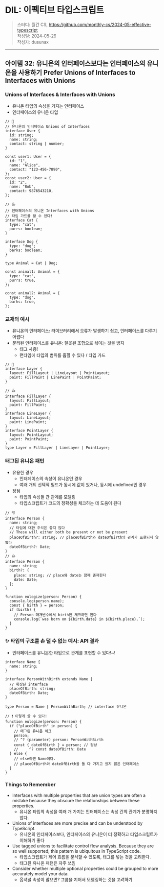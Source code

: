 # DIL: 이펙티브 타입스크립트

> 스터디: 월간 CS, https://github.com/monthly-cs/2024-05-effective-typescript  
> 작성일: 2024-05-29  
> 작성자: dusunax

---

## 아이템 32: 유니온의 인터페이스보다는 인터페이스의 유니온을 사용하기 Prefer Unions of Interfaces to Interfaces with Unions

### Unions of Interfaces & Interfaces with Unions

- 유니온 타입의 속성을 가지는 인터페이스
- 인터페이스의 유니온 타입

```tsx
// 🤔
// 유니온의 인터페이스 Unions of Interfaces
interface User {
  id: string;
  name: string;
  contact: string | number;
}

const user1: User = {
  id: "1",
  name: "Alice",
  contact: "123-456-7890",
};
const user2: User = {
  id: "2",
  name: "Bob",
  contact: 9876543210,
};

// 👍
// 인터페이스의 유니온 Interfaces with Unions
// 타입 가드를 할 수 있다!
interface Cat {
  type: "cat";
  purrs: boolean;
}

interface Dog {
  type: "dog";
  barks: boolean;
}

type Animal = Cat | Dog;

const animal1: Animal = {
  type: "cat",
  purrs: true,
};

const animal2: Animal = {
  type: "dog",
  barks: true,
};
```

### 교재의 예시

- 유니온의 인터페이스: 라이브러리에서 오류가 발생하기 쉽고, 인터페이스를 다루기 어렵다
- 분리된 인터페이스를 유니온: 잘못된 조합으로 섞이는 것을 방지
  - 태그 사용!
  - 런타임에 타입의 범위를 좁힐 수 있다 / 타입 가드

```tsx
// 🤔
interface Layer {
  layout: FillLayout | LineLayout | PointLayout;
  paint: FillPaint | LinePaint | PointPaint;
}

// 👍
interface FillLayer {
  layout: FillLayout;
  paint: FillPaint;
}
interface LineLayer {
  layout: LineLayout;
  paint: LinePaint;
}
interface PointLayer {
  layout: PointLayout;
  paint: PointPaint;
}
type Layer = FillLayer | LineLayer | PointLayer;
```

### 태그된 유니온 패턴

- 유용한 경우
  - 인터페이스의 속성이 유니온인 경우
  - 여러 개의 선택적 필드가 동시에 값이 있거나, 동시에 undefined인 경우
- 장점
  - 타입의 속성들 간 관계를 모델링
  - 타입스크립트가 코드의 정확성을 체크하는 데 도움이 된다

```tsx
// 👎
interface Person {
  name: string;
  // 타입에 대한 주석은 좋지 않다
  // These will either both be present or not be present
  placeOfBirth?: string; // placeOfBirth와 dateOfBirth의 관계가 표현되지 않았다
  dateOfBirth?: Date;
}
// 👍
interface Person {
  name: string;
  birth?: {
    place: string; // place와 date는 함께 존재한다
    date: Date;
  };
}

function eulogize(person: Person) {
  console.log(person.name);
  const { birth } = person;
  if (birth) {
    // Person 매개변수에서 birth만 체크하면 된다
    console.log(`was born on ${birth.date} in ${birth.place}.`);
  }
}
```

### ✨ 타입의 구조를 손 댈 수 없는 예시: API 결과

- 인터페이스를 유니온한 타입으로 관계를 표현할 수 있다!~!

```tsx
interface Name {
  name: string;
}

interface PersonWithBirth extends Name {
  // 확장된 interface
  placeOfBirth: string;
  dateOfBirth: Date;
}

type Person = Name | PersonWithBirth; // interface 유니온

// ❗️ 이렇게 쓸 수 있다!
function eulogize(person: Person) {
  if ("placeOfBirth" in person) {
    // 태그된 유니온 체크
    person;
    // ^? (parameter) person: PersonWithBirth
    const { dateOfBirth } = person; // 정상
    //     ^? const dateOfBirth: Date
  } else {
    // else라면 Name이다.
    // placeOfBirth와 dateOfBirth을 둘 다 가지고 있지 않은 인터페이스
  }
}
```

### Things to Remember

- Interfaces with multiple properties that are union types are often a mistake because they obscure the relationships between these properties.
  - 유니온 타입의 속성을 여러 개 가지는 인터페이스는 속성 간의 관계가 분명하지 않다.
- Unions of interfaces are more precise and can be understood by TypeScript.
  - 유니온의 인터페이스보다, 인터페이스의 유니온이 더 정확하고 타입스크립트가 이해하기 좋다
- Use tagged unions to facilitate control flow analysis. Because they are so well supported, this pattern is ubiquitous in TypeScript code.
  - 타입스크립트가 제어 흐름을 분석할 수 있도록, 태그를 넣는 것을 고려한다.
  - 태그된 유니온 패턴은 자주 쓰임
- Consider whether multiple optional properties could be grouped to more accurately model your data.
  - 옵셔널 속성이 많으면? 그룹을 지어서 모델링하는 것을 고려하기
